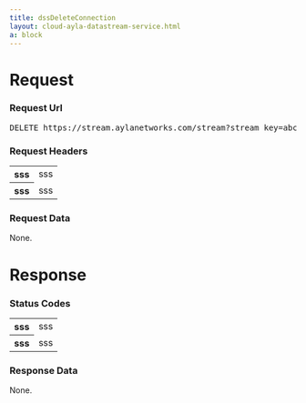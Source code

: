 ```yaml
---
title: dssDeleteConnection
layout: cloud-ayla-datastream-service.html
a: block
---
```


# Request

### Request Url

<pre>DELETE https://stream.aylanetworks.com/stream?stream_key=abcdef01234567890000000000000001</pre>

### Request Headers

<table class="key-value-table">
  <tr>
    <th>sss</th>
    <td>sss</td>
  </tr>
  <tr>
    <th>sss</th>
    <td>sss</td>
  </tr>
</table>

### Request Data

None.

# Response

### Status Codes

<table class="key-value-table">
  <tr>
    <th>sss</th>
    <td>sss</td>
  </tr>
  <tr>
    <th>sss</th>
    <td>sss</td>
  </tr>
</table>

### Response Data

None.